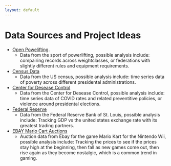 ```yaml
---
layout: default
---
```


# Data Sources and Project Ideas
- [Open Powelifting](https://www.openpowerlifting.org/).
  - Data from the sport of powerlifting, possible analysis include: compairing records across weightclasses, or federations with slightly different rules and equipment requirements. 
- [Census Data](https://data.census.gov/)
  - Data from the US census, possible analysis include: time series data of poverty across different presidental administrations. 
- [Center for Desease Control](https://data.cdc.gov/)
  - Data from the Center for Desease Control, possible analysis include: time series data of COVID rates and related preventitive policies, or violence around presidental elections. 
- [Federal Reserve](https://fred.stlouisfed.org/)
  - Data from the Federal Reserve Bank of St. Louis, possible analysis include: Tracking GDP vs the united states exchange rate with its greatest trading partners. 
- [EBAY Mario Cart Auctions](https://www.openintro.org/data/index.php?data=mariokart)
  - Auction data from Ebay for the game Mario Kart for the Nintendo Wii, possible analysis include: Tracking the prices to see if the prices stay high at the beginning, then fall as new games come out, then rise again as they become nostalgic, which is a common trend in gaming. 
